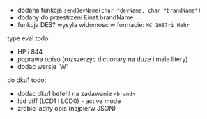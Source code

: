 - dodana funkcja `sendDevName(char *devName, char *brandName*)`
- dodany do przestrzeni Einst.brandName
- funkcja DES? wysyla widomosc w formacie: `MC 1087ri Mahr`





type eval todo:
- HP i 844
- poprawa opisu (rozszerzyc dictionary na duze i male litery)
- dodac wersje 'W'


do dku1 todo:
- dodac dku1 befehl na zadawanie ``<brand>``
- lcd diff (LCD1 i LCD0) - active mode
- zrobic ladny opis (najpierw JSON)